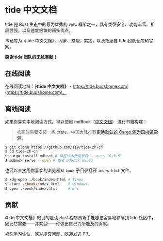 # tide 中文文档

[Build Status travis]: https://api.travis-ci.com/zzy/tide-zh-cn.svg?branch=master
[travis]: https://travis-ci.com/zzy/tide-zh-cn

tide 是 Rust 生态中的最为优秀的 web 框架之一，具有类型安全、功能丰富、扩展性强，以及速度极快的诸多优点。

本仓库为《tide 中文文档》，同步、整理、实践，以及拓展自 tide 团队仓库和官网。

**感谢 tide 团队的无私奉献！**

## 在线阅读

在线阅读地址：[**《tide 中文文档》** - https://tide.budshome.com](https://tide.budshome.com)。

## 离线阅读

如果你喜欢本地阅读方式，可以使用 mdBook（[中文文档](https://mdbook.budshome.com)） 进行书籍构建：

> 构建时需要安装一些 crate，中国大陆推荐[更换默认的 Cargo 源为国内镜像源](https://cargo.budshome.com/reference/source-replacement.html)。

```bash
$ git clone https://github.com/zzy/tide-zh-cn
$ cd tide-zh-cn
$ cargo install mdbook # 指定版本使用参数：--vers "0.3.5"
$ mdbook serve --open # 或者 mdbook build
```

也可以直接用你喜欢的浏览器从 `book` 子目录打开 `index.html` 文件。

```bash
$ xdg-open ./book/index.html # linux
$ start .\book\index.html    # windows
$ open ./book/index.html     # mac
```

## 贡献

《tide 中文文档》的目的是让 Rust 程序员新手能够更容易地参与到 tide 社区中，因此它需要——并欢迎——你做出自己力所能及的贡献。

祝你学习愉快，欢迎提交问题，欢迎发送 PR。
